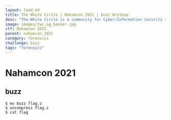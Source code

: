 ```yaml
---
layout: load_md
title: The White Circle | Nahamcon 2021 | buzz Writeup
desc: "The White Circle is a community for Cyber/Information Security students, enthusiasts and professionals. You can discuss anything related to Security, share your knowledge with others, get help when you need it and proceed further in your journey with amazing people from all over the world."
image: images/twc_og_banner.jpg
ctf: Nahamcon 2021
parent: nahamcon_2021
category: forensics
challenge: buzz
tags: "forensics"
---
```


<h1 class="heading card-title white-text">Nahamcon 2021</h1>

## buzz

```
$ mv buzz flag.z
$ uncompress flag.z
$ cat flag
```

